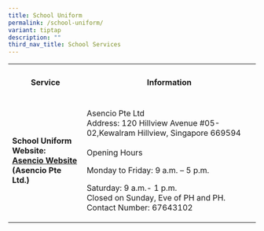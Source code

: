 ```yaml
---
title: School Uniform
permalink: /school-uniform/
variant: tiptap
description: ""
third_nav_title: School Services
---
```

<p></p>
<table style="minWidth: 50px">
<colgroup>
<col>
<col>
</colgroup>
<tbody>
<tr>
<th rowspan="1" colspan="1">
<h4><strong>Service</strong></h4>
</th>
<th rowspan="1" colspan="1">
<h4><strong>Information</strong></h4>
</th>
</tr>
<tr>
<td rowspan="1" colspan="1">
<p><strong>School Uniform <br>Website: <a href="https://asencio.com.sg/" rel="noopener noreferrer nofollow" target="_blank">Asencio Website</a><br>(Asencio Pte Ltd.)</strong>
</p>
</td>
<td rowspan="1" colspan="1">
<p>Asencio Pte Ltd
<br>Address: 120 Hillview Avenue #05-02,Kewalram Hillview, Singapore 669594
<br>
<br>Opening Hours</p>
<p>Monday to Friday: 9 a.m. – 5 p.m.</p>
<p>Saturday: 9 a.m.- 1 p.m.
<br>Closed on Sunday, Eve of PH and PH.
<br>Contact Number: 67643102
<br>
</p>
</td>
</tr>
</tbody>
</table>
<p></p>